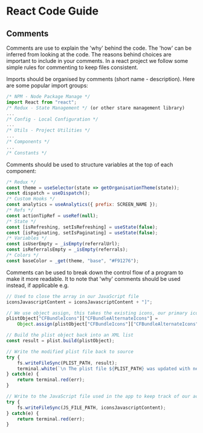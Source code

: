 # React Code Guide

## Comments

Comments are use to explain the 'why' behind the code. The 'how' can be inferred from looking at the code. The reasons behind choices are important to include in your comments. In a react project we follow some simple rules for commenting to keep files consistent. 

Imports should be organised by comments (short name - description). Here are some popular import groups:

```js
/* NPM - Node Package Manage */
import React from "react";
/* Redux - State Management */ (or other stare management library)
...
/* Config - Local Configuration */
...
/* Utils - Project Utilities */
...
/* Components */
...
/* Constants */
```

Comments should be used to structure variables at the top of each component:

```js
/* Redux */
const theme = useSelector(state => getOrganisationTheme(state));
const dispatch = useDispatch();
/* Custom Hooks */
const analytics = useAnalytics({ prefix: SCREEN_NAME });
/* Refs */
const actionTipRef = useRef(null);
/* State */
const [isRefreshing, setIsRefreshing] = useState(false);
const [isPaginating, setIsPaginating] = useState(false);
/* Variables */
const isUserEmpty = _isEmpty(referralUrl);
const isReferralsEmpty = _isEmpty(referrals);
/* Colors */
const baseColor = _get(theme, "base", "#F91276");
```

Comments can be used to break down the control flow of a program to make it more readable.  It to note that 'why' comments should be used instead, if applicable e.g.

```js
// Used to close the array in our JavaScript file
iconsJavascriptContent = iconsJavascriptContent + "]";

// We use object assign, this takes the existing icons, our primary icon, and icons folder and updates them
plistObject["CFBundleIcons"]["CFBundleAlternateIcons"] = 
    Object.assign(plistObject["CFBundleIcons"]["CFBundleAlternateIcons"], PRIMARY_ICON, icons);

// Build the plist object back into an XML list
const result = plist.build(plistObject);

// Write the modified plist file back to source
try {
    fs.writeFileSync(PLIST_PATH, result);
    terminal.white(`\n The plist file ${PLIST_PATH} was updated with new app icons. \n`);
} catch(e) {
    return terminal.red(err);
}

// Write to the JavaScript file used in the app to keep track of our active icons
try {
    fs.writeFileSync(JS_FILE_PATH, iconsJavascriptContent);
} catch(e) {
    return terminal.red(err);
}
```

